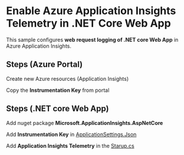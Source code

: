 # Enable Azure Application Insights Telemetry in .NET Core Web App

This sample configures **web request logging of .NET core Web App** in Azure Application Insights.

## Steps (Azure Portal)
Create new Azure resources (Application Insights)

Copy the **Instrumentation Key** from portal 

## Steps (.NET core Web App)
Add nuget package **Microsoft.ApplicationInsights.AspNetCore**

Add **Instrumentation Key** in [ApplicationSettings.Json](https://github.com/nidhisht/AzureSamples/blob/328df6fbd0482f1a086d3ab857c3c728057c0ead/csharp_dotnetcore/03.webapp-appinsights/appsettings.json#L2)

Add **Application Insights Telemetry** in the [Starup.cs](https://github.com/nidhisht/AzureSamples/blob/4865ebf90752f4bde568819bd5ac6d26a3a3125a/csharp_dotnetcore/03.webapp-appinsights/Startup.cs#L33)
